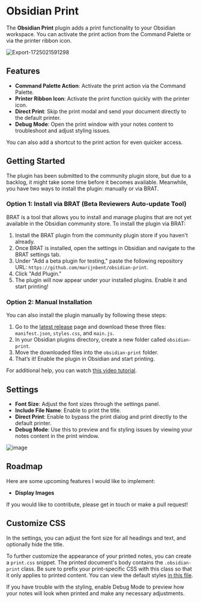 # Obsidian Print

The **Obsidian Print** plugin adds a print functionality to your Obsidian workspace. You can activate the print action from the Command Palette or via the printer ribbon icon.

![Export-1725021591298](https://github.com/user-attachments/assets/9ab00cc7-1fd4-4841-9a3f-92ea366417d8)

## Features

- **Command Palette Action**: Activate the print action via the Command Palette.
- **Printer Ribbon Icon**: Activate the print function quickly with the printer icon.
- **Direct Print**: Skip the print modal and send your document directly to the default printer.
- **Debug Mode**: Open the print window with your notes content to troubleshoot and adjust styling issues.

You can also add a shortcut to the print action for even quicker access.

## Getting Started

The plugin has been submitted to the community plugin store, but due to a backlog, it might take some time before it becomes available. Meanwhile, you have two ways to install the plugin: manually or via BRAT.

### Option 1: Install via BRAT (Beta Reviewers Auto-update Tool)

BRAT is a tool that allows you to install and manage plugins that are not yet available in the Obsidian community store. To install the plugin via BRAT:

1. Install the BRAT plugin from the community plugin store if you haven't already.
2. Once BRAT is installed, open the settings in Obsidian and navigate to the BRAT settings tab.
3. Under "Add a beta plugin for testing," paste the following repository URL: `https://github.com/marijnbent/obsidian-print`.
4. Click "Add Plugin."
5. The plugin will now appear under your installed plugins. Enable it and start printing!

### Option 2: Manual Installation

You can also install the plugin manually by following these steps:

1. Go to the [latest release](https://github.com/marijnbent/obsidian-print/releases/latest) page and download these three files: `manifest.json`, `styles.css`, and `main.js`.
2. In your Obsidian plugins directory, create a new folder called `obsidian-print`.
3. Move the downloaded files into the `obsidian-print` folder.
4. That’s it! Enable the plugin in Obsidian and start printing.

For additional help, you can watch [this video tutorial](https://www.youtube.com/watch?v=ffGfVBLDI_0).

## Settings

- **Font Size**: Adjust the font sizes through the settings panel.
- **Include File Name**: Enable to print the title.
- **Direct Print**: Enable to bypass the print dialog and print directly to the default printer.
- **Debug Mode**: Use this to preview and fix styling issues by viewing your notes content in the print window.

![image](https://github.com/user-attachments/assets/438f07ea-de26-49f2-8673-1c51014ee4db)

## Roadmap

Here are some upcoming features I would like to implement:

- **Display Images**

If you would like to contribute, please get in touch or make a pull request!

## Customize CSS

In the settings, you can adjust the font size for all headings and text, and optionally hide the title.

To further customize the appearance of your printed notes, you can create a `print.css` snippet. The printed document's body contains the `.obsidian-print` class. Be sure to prefix your print-specific CSS with this class so that it only applies to printed content. You can view the default styles [in this file](/styles.css).

If you have trouble with the styling, enable Debug Mode to preview how your notes will look when printed and make any necessary adjustments.